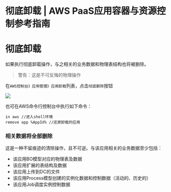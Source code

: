 # 彻底卸载 | AWS PaaS应用容器与资源控制参考指南

# 彻底卸载

如果执行彻底卸载操作，与之相关的业务数据和物理表结构也将被删除。

> 警告：这是不可反悔的物理操作

在`AWS控制台》应用管理》应用卸载`列表，点击`彻底删除`按钮

![](https://docs.awspaas.com/reference-guide/aws-paas-container-reference-guide/app_lifecycle/uninstall-2.png)

也可在AWS命令行控制台中执行如下命令：
    
    
    in aws //进入shell环境
    remove app %AppId% //还原卸载的应用
    

### 相关数据将全部删除

这是一种不留痕迹的清除操作，且不可逆。与该应用相关的业务数据至少包括：

  * 该应用BO模型对应的物理表及数据
  * 该应用扩展的表结构及数据
  * 该应用上传到DC的文件
  * 该应用Process模型创建的实例化数据和控制数据（活动的、历史的）
  * 该应用Job调度实例控制数据